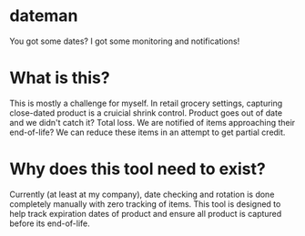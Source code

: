 # dateman
You got some dates? I got some monitoring and notifications!

# What is this?
This is mostly a challenge for myself. In retail grocery settings, capturing close-dated product is a cruicial
shrink control. Product goes out of date and we didn't catch it? Total loss. We are notified of items approaching
their end-of-life? We can reduce these items in an attempt to get partial credit.

# Why does this tool need to exist?
Currently (at least at my company), date checking and rotation is done completely manually with zero tracking
of items. This tool is designed to help track expiration dates of product and ensure all product is captured before its
end-of-life.
